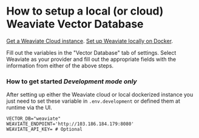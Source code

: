 # How to setup a local (or cloud) Weaviate Vector Database

[Get a Weaviate Cloud instance](https://weaviate.io/developers/weaviate/quickstart#create-an-instance).
[Set up Weaviate locally on Docker](https://weaviate.io/developers/weaviate/installation/docker-compose).

Fill out the variables in the "Vector Database" tab of settings. Select Weaviate as your provider and fill out the appropriate fields
with the information from either of the above steps.

### How to get started _Development mode only_

After setting up either the Weaviate cloud or local dockerized instance you just need to set these variable in `.env.development` or defined them at runtime via the UI.

```
VECTOR_DB="weaviate"
WEAVIATE_ENDPOINT='http://103.186.184.179:8080'
WEAVIATE_API_KEY= # Optional
```
